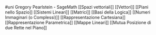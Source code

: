 #uni 
Gregory Pearlstein - SageMath
[[Spazi vettoriali]] 
[[Vettori]]
[[Piani nello Spazio]] 
[[Sistemi Lineari]]
[[Matrici]]
[[Basi della Logica]]
[[Numeri Immaginari (o Complessi)]]
[[Rappresentazione Cartesiana]] [[Rappresentazione Parametrica]] 
[[Mappe Lineari]] 
[[Mutua Posizione di due Rette nel Piano]] 